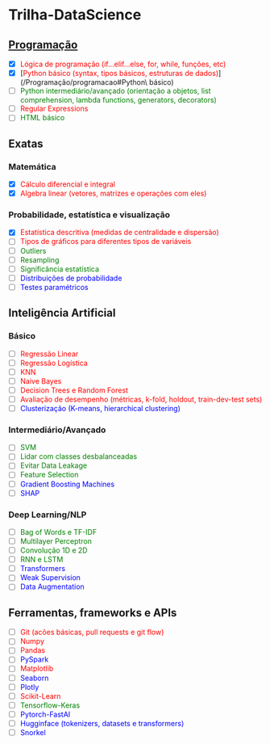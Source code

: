 # Trilha-DataScience

## [Programação](/Programação)

- [x] <span style="color:red">Lógica de programação (if...elif...else, for, while, funções, etc)</span>
- [x] [<span style="color:red">Python básico (syntax, tipos básicos, estruturas de dados)</span>](/Programação/programacao#Python\ básico)
- [ ] <span style="color:green">Python intermediário/avançado (orientação a objetos, list comprehension, lambda functions, generators, decorators)</span>
- [ ] <span style="color:red">Regular Expressions</span>
- [ ] <span style="color:green">HTML básico</span>

## Exatas

### Matemática

- [x] <span style="color:red">Cálculo diferencial e integral</span>
- [x] <span style="color:red">Algebra linear (vetores, matrizes e operações com eles)</span>

### Probabilidade, estatística e visualização

- [x] <span style="color:red">Estatística descritiva (medidas de centralidade e dispersão)</span>
- [ ] <span style="color:red">Tipos de gráficos para diferentes tipos de variáveis</span>
- [ ] <span style="color:green">Outliers</span>
- [ ] <span style="color:green">Resampling</span>
- [ ] <span style="color:green">Significância estatística</span>
- [ ] <span style="color:blue">Distribuições de probabilidade</span>
- [ ] <span style="color:blue">Testes paramétricos</span>

## Inteligência Artificial

### Básico

- [ ] <span style="color:red">Regressão Linear</span>
- [ ] <span style="color:red">Regressão Logística</span>
- [ ] <span style="color:red">KNN</span>
- [ ] <span style="color:red">Naive Bayes</span>
- [ ] <span style="color:red">Decision Trees e Random Forest</span>
- [ ] <span style="color:red">Avaliação de desempenho (métricas, k-fold, holdout, train-dev-test sets)</span>
- [ ] <span style="color:blue">Clusterização (K-means, hierarchical clustering)</span>

### Intermediário/Avançado

- [ ] <span style="color:green">SVM</span>
- [ ] <span style="color:green">Lidar com classes desbalanceadas</span>
- [ ] <span style="color:green">Evitar Data Leakage</span>
- [ ] <span style="color:green">Feature Selection</span>
- [ ] <span style="color:blue">Gradient Boosting Machines</span>
- [ ] <span style="color:blue">SHAP</span>

### Deep Learning/NLP

- [ ] <span style="color:green">Bag of Words e TF-IDF</span>
- [ ] <span style="color:green">Multilayer Perceptron</span>
- [ ] <span style="color:green">Convolução 1D e 2D</span>
- [ ] <span style="color:green">RNN e LSTM</span>
- [ ] <span style="color:blue">Transformers</span>
- [ ] <span style="color:blue">Weak Supervision</span>
- [ ] <span style="color:blue">Data Augmentation</span>

## Ferramentas, frameworks e APIs

- [ ] <span style="color:red">Git (acões básicas, pull requests e git flow)</span>
- [ ] <span style="color:red">Numpy</span>
- [ ] <span style="color:red">Pandas</span>
- [ ] <span style="color:blue">PySpark</span>
- [ ] <span style="color:red">Matplotlib</span>
- [ ] <span style="color:blue">Seaborn</span>
- [ ] <span style="color:blue">Plotly</span>
- [ ] <span style="color:red">Scikit-Learn</span>
- [ ] <span style="color:green">Tensorflow-Keras</span>
- [ ] <span style="color:blue">Pytorch-FastAI</span>
- [ ] <span style="color:blue">Hugginface (tokenizers, datasets e transformers)</span>
- [ ] <span style="color:blue">Snorkel</span>
